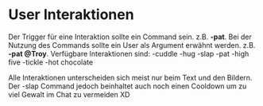 <h1>User Interaktionen</h1>
Der Trigger für eine Interaktion sollte ein Command sein. z.B. <b>-pat</b>.
Bei der Nutzung des Commands sollte ein User als Argument erwähnt werden. z.B. <b>-pat @Troy</b>.
Verfügbare Interaktionen sind:
-cuddle
-hug
-slap
-pat
-high five
-tickle
-hot chocolate

Alle Interaktionen unterscheiden sich meist nur beim Text und den Bildern. Der -slap Command jedoch beinhaltet auch noch einen Cooldown um zu viel Gewalt im Chat zu vermeiden XD